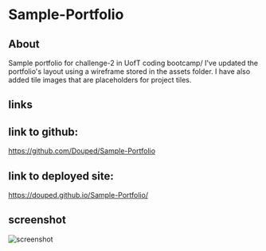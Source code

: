 # Sample-Portfolio
## About
Sample portfolio for challenge-2 in UofT coding bootcamp/
I've updated the portfolio's layout using a wireframe stored in the assets folder. I have also added tile images that are placeholders for project tiles.

## links
## link to github:
https://github.com/Douped/Sample-Portfolio
## link to deployed site:
https://douped.github.io/Sample-Portfolio/

## screenshot
![screenshot](https://github.com/Douped/Sample-Portfolio/assets/44848217/9a2d3947-34e6-471b-945c-995c4871aaae)

